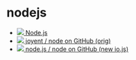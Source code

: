 # nodejs

* [![](http://www.google.com/s2/favicons?domain=nodejs.org) Node.js](https://nodejs.org)
* [![](http://www.google.com/s2/favicons?domain=github.com) joyent / node on GitHub (orig)](https://github.com/joyent/node)
* [![](http://www.google.com/s2/favicons?domain=github.com) node.js / node on GitHub (new io.js)](https://github.com/nodejs/node)

